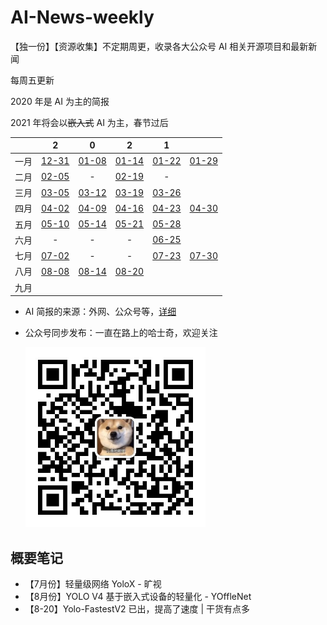 # AI-News-weekly
【独一份】【资源收集】不定期周更，收录各大公众号 AI 相关开源项目和最新新闻

每周五更新

2020 年是 AI 为主的简报

2021 年将会以~~嵌入式~~ AI 为主，春节过后

|      |                  2                   |                             0                              |                             2                              |                 1                 |                                   |
| :--: | :----------------------------------: | :--------------------------------------------------------: | :--------------------------------------------------------: | :-------------------------------: | --------------------------------- |
| 一月 | [12-31](./2020/AI%20简报20201231.md) |            [01-08](./2021/AI%20简报20210108.md)            |             [01-14](2021/AI%20简报20210114.md)             | [01-22](./2021/AI简报20210122.md) | [01-29](./2021/AI简报20210129.md) |
| 二月 |  [02-05](./2021/AI简报20210205.md)   |                             -                              |             [02-19](./2021/AI简报20210219.md)              |                 -                 |                                   |
| 三月 |  [03-05](./2021/AI简报20210305.md)   |             [03-12](./2021/AI简报20210312.md)              |             [03-19](./2021/AI简报20210319.md)              | [03-26](./2021/AI简报20210326.md) |                                   |
| 四月 |  [04-02](./2021/AI简报20210402.md)   |             [04-09](./2021/AI简报20210409.md)              |              [04-16](2021/AI简报20210416.md)               |  [04-23](2021/AI简报20210423.md)  | [04-30](2021/AI简报20210430.md)   |
| 五月 |   [05-10](2021/AI简报20210510.md)    | [05-14](https://mp.weixin.qq.com/s/u5C4x3NEe9LCk96UKK4Fjg) | [05-21](https://mp.weixin.qq.com/s/N_wOavxOeTvX4txFrgzWiA) |  [05-28](2021/AI简报20210528.md)  |                                   |
| 六月 |                  -                   |                             -                              |                             -                              |  [06-25](2021/AI简报20210625.md)  |                                   |
| 七月 |   [07-02](2021/AI简报20210702.md)    |                             -                              |                             -                              |  [07-23](2021/AI简报20210723.md)  | [07-30](2021/AI简报20210730.md)   |
| 八月 |   [08-08](2021/AI简报20210808.md)    |             [08-14](./2021/AI简报20210814.md)              |              [08-20](2021/AI简报20210820.md)               |                                   |                                   |
| 九月 |                                      |                                                            |                                                            |                                   |                                   |

- AI 简报的来源：外网、公众号等，[详细](./AI%20简报来源.md)

- 公众号同步发布：一直在路上的哈士奇，欢迎关注

  <img src="imgs/qrcode_for_gh_ab124cb27446_430.jpg" style="zoom:67%;" />

## 概要笔记

- 【7月份】轻量级网络 YoloX - 旷视
- 【8月份】YOLO V4 基于嵌入式设备的轻量化 - YOffleNet 
- 【8-20】Yolo-FastestV2 已出，提高了速度 | 干货有点多

